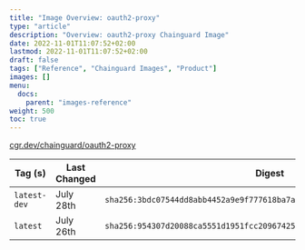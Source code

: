```yaml
---
title: "Image Overview: oauth2-proxy"
type: "article"
description: "Overview: oauth2-proxy Chainguard Image"
date: 2022-11-01T11:07:52+02:00
lastmod: 2022-11-01T11:07:52+02:00
draft: false
tags: ["Reference", "Chainguard Images", "Product"]
images: []
menu:
  docs:
    parent: "images-reference"
weight: 500
toc: true
---
```


[cgr.dev/chainguard/oauth2-proxy](https://github.com/chainguard-images/images/tree/main/images/oauth2-proxy)

| Tag (s)       | Last Changed | Digest                                                                    |
|---------------|--------------|---------------------------------------------------------------------------|
|  `latest-dev` | July 28th    | `sha256:3bdc07544dd8abb4452a9e9f777618ba7a541a8d2eb32d7d0be1ef007a0525be` |
|  `latest`     | July 26th    | `sha256:954307d20088ca5551d1951fcc20967425b75109f5174285eb836ab6cd182e03` |



